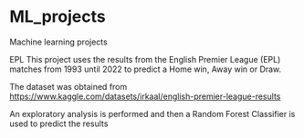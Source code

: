 # ML_projects
Machine learning projects

EPL
  This project uses the results from the English Premier League (EPL) matches from 1993 until 2022 to predict a Home win, Away win or Draw. 

  The dataset was obtained from https://www.kaggle.com/datasets/irkaal/english-premier-league-results

  An exploratory analysis is performed and then a Random Forest Classifier is used to predict the results 
